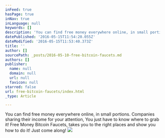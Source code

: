 ```yaml
---
inFeed: true
hasPage: true
inNav: true
inLanguage: null
keywords: []
description: 'You can find free money everywhere online, in small portions. Companies sharing their income for your attention, You just have to know where to grab it! Free Money Bitcoin Faucets, takes you to the right places and show you how to do it! Just come along!'
datePublished: '2016-05-15T11:54:20.055Z'
dateModified: '2016-05-15T11:53:40.373Z'
title: ''
author: []
sourcePath: _posts/2016-05-10-free-bitcoin-faucets.md
authors: []
publisher:
  name: null
  domain: null
  url: null
  favicon: null
starred: false
url: free-bitcoin-faucets/index.html
_type: Article

---
```

You can find free money everywhere online, in small portions. Companies sharing their income for your attention, You just have to know where to grab it! Free Money Bitcoin Faucets, takes you to the right places and show you how to do it! Just come along!
![](https://the-grid-user-content.s3-us-west-2.amazonaws.com/87bcc605-ae47-47c0-8025-9c2ef5b8388a.jpg)